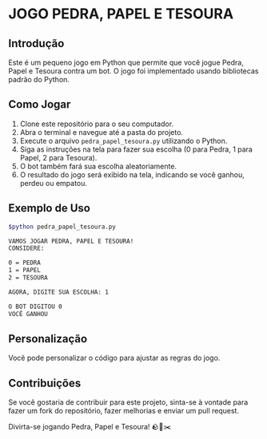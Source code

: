# JOGO PEDRA, PAPEL E TESOURA

## Introdução

Este é um pequeno jogo em Python que permite que você jogue Pedra, Papel e Tesoura contra um bot. O jogo foi implementado usando bibliotecas padrão do Python.

## Como Jogar

1. Clone este repositório para o seu computador.
2. Abra o terminal e navegue até a pasta do projeto.
3. Execute o arquivo `pedra_papel_tesoura.py` utilizando o Python.
4. Siga as instruções na tela para fazer sua escolha (0 para Pedra, 1 para Papel, 2 para Tesoura).
5. O bot também fará sua escolha aleatoriamente.
6. O resultado do jogo será exibido na tela, indicando se você ganhou, perdeu ou empatou.

## Exemplo de Uso

```bash
$python pedra_papel_tesoura.py

VAMOS JOGAR PEDRA, PAPEL E TESOURA!
CONSIDERE:

0 = PEDRA
1 = PAPEL
2 = TESOURA

AGORA, DIGITE SUA ESCOLHA: 1

O BOT DIGITOU 0
VOCÊ GANHOU
```

## Personalização

Você pode personalizar o código para ajustar as regras do jogo.

## Contribuições

Se você gostaria de contribuir para este projeto, sinta-se à vontade para fazer um fork do repositório, fazer melhorias e enviar um pull request.

Divirta-se jogando Pedra, Papel e Tesoura! 🪨📜✂️
